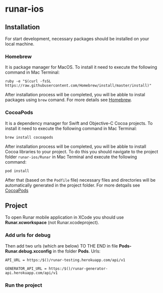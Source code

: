 # runar-ios

## Installation

For start development, necessary packages should be installed on your local machine.

### Homebrew

It is package manager for MacOS. To install it need to execute the following command in Mac Terminal:

`ruby -e "$(curl -fsSL https://raw.githubusercontent.com/Homebrew/install/master/install)"`

After installation process will be completed, you will be abble to instal packages using `brew` comand. 
For more details see [Homebrew](https://treehouse.github.io/installation-guides/mac/homebrew).

### CocoaPods

It is a dependency manager for Swift and Objective-C Cocoa projects. To install it need to execute the following command in Mac Terminal:

`brew install cocoapods`

After installation process will be completed, you will be abble to install Cocoa libraries to your project. To do this you should navigate to the project folder `runar-ios/Runar` in Mac Terminal and execute the following command:

`pod install`

After that (based on the `Podfile` file) necessary files and directories will be automatically generated in the project folder. For more detqails see [CocoaPods](https://cocoapods.org/)

## Project

To open Runar mobile application in XCode you should use **Runar.xcworkspace** (not Runar.xcodeproject). 

### Add urls for debug

Then add two urls (which are below) TO THE END in file **Pods-Runar.debug.xcconfig**  in the folder **Pods**.
Urls:

`API_URL = https:/$()/runar-testing.herokuapp.com/api/v1`

`GENERATOR_API_URL = https:/$()/runar-generator-api.herokuapp.com/api/v1`

### Run the project
